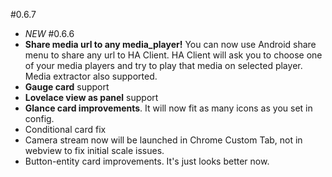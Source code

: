#0.6.7
- *NEW*
#0.6.6
- **Share media url to any media_player!** You can now use Android share menu to share any url to HA Client. HA Client will ask you to choose one of your media players and try to play that media on selected player. Media extractor also supported.
- **Gauge card** support
- **Lovelace view as panel** support
- **Glance card improvements**. It will now fit as many icons as you set in config.
- Conditional card fix
- Camera stream now will be launched in Chrome Custom Tab, not in webview to fix initial scale issues.
- Button-entity card improvements. It's just looks better now.
